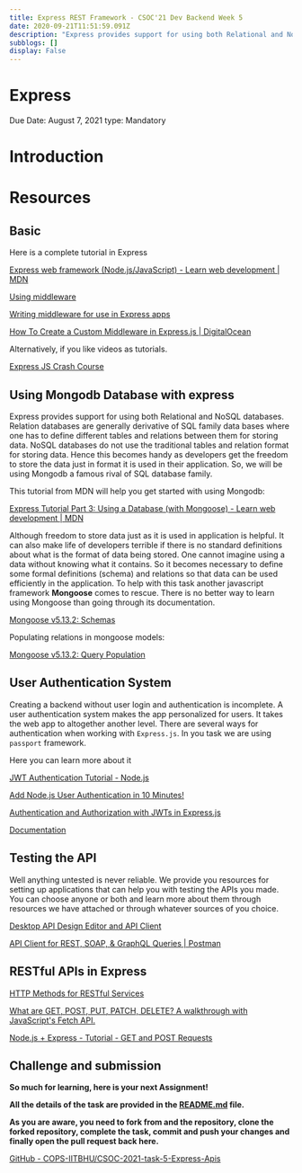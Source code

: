 ```yaml
---
title: Express REST Framework - CSOC'21 Dev Backend Week 5
date: 2020-09-21T11:51:59.091Z
description: "Express provides support for using both Relational and NoSQL databases.Creating a backend without user login and authentication is incomplete. "
subblogs: []
display: False
---
```


# Express

Due Date: August 7, 2021
type: Mandatory

# Introduction

# Resources

## Basic

Here is a complete tutorial in Express

[Express web framework (Node.js/JavaScript) - Learn web development | MDN](https://developer.mozilla.org/en-US/docs/Learn/Server-side/Express_Nodejs)

[Using middleware](https://expressjs.com/en/guide/using-middleware.html)

[Writing middleware for use in Express apps](https://expressjs.com/en/guide/writing-middleware.html)

[How To Create a Custom Middleware in Express.js | DigitalOcean](https://www.digitalocean.com/community/tutorials/nodejs-creating-your-own-express-middleware)

Alternatively, if you like videos as tutorials.

[Express JS Crash Course](https://youtu.be/L72fhGm1tfE)

## Using Mongodb Database with express

Express provides support for using both Relational and NoSQL databases. Relation databases are generally derivative of SQL family data bases where one has to define different tables and relations between them for storing data. NoSQL databases do not use the traditional tables and relation format for storing data. Hence this becomes handy as developers get the freedom to store the data just in format it is used in their application. So, we will be using Mongodb a famous rival of SQL database family.

This tutorial from MDN will help you get started with using Mongodb:

[Express Tutorial Part 3: Using a Database (with Mongoose) - Learn web development | MDN](https://developer.mozilla.org/en-US/docs/Learn/Server-side/Express_Nodejs/mongoose)

Although freedom to store data just as it is used in application is helpful. It can also make life of developers terrible if there is no standard definitions about what is the format of data being stored. One cannot imagine using a data without knowing what it contains. So it becomes necessary to define some formal definitions (schema) and relations so that data can be used efficiently in the application. To help with this task another javascript framework **Mongoose** comes to rescue. There is no better way to learn using Mongoose than going through its documentation.

[Mongoose v5.13.2: Schemas](https://mongoosejs.com/docs/guides.html)

Populating relations in mongoose models:

[Mongoose v5.13.2: Query Population](https://mongoosejs.com/docs/populate.html)

## User Authentication System

Creating a backend without user login and authentication is incomplete. A user authentication system makes the app personalized for users. It takes the web app to altogether another level. There are several ways for authentication when working with `Express.js`. In you task we are using `passport` framework.

Here you can learn more about it

[JWT Authentication Tutorial - Node.js](https://www.youtube.com/watch?v=mbsmsi7l3r4)

[Add Node.js User Authentication in 10 Minutes!](https://www.youtube.com/watch?v=QQwo4E_B0y8)

[Authentication and Authorization with JWTs in Express.js](https://stackabuse.com/authentication-and-authorization-with-jwts-in-express-js)

[Documentation](http://www.passportjs.org/docs/)

## Testing the API

Well anything untested is never reliable. We provide you resources for setting up applications that can help you with testing the APIs you made. You can choose anyone or both and learn more about them through resources we have attached or through whatever sources of you choice.

[Desktop API Design Editor and API Client](https://insomnia.rest/products/insomnia)

[API Client for REST, SOAP, & GraphQL Queries | Postman](https://www.postman.com/product/api-client/)

## RESTful APIs in Express

[HTTP Methods for RESTful Services](https://www.restapitutorial.com/lessons/httpmethods.html#:~:text=The%20primary%20or%20most%2Dcommonly,but%20are%20utilized%20less%20frequently)

[What are GET, POST, PUT, PATCH, DELETE? A walkthrough with JavaScript's Fetch API.](https://medium.com/@9cv9official/what-are-get-post-put-patch-delete-a-walkthrough-with-javascripts-fetch-api-17be31755d28)

[Node.js + Express - Tutorial - GET and POST Requests](https://www.youtube.com/watch?v=Sb8xyCa2p7A)

## Challenge and submission

**So much for learning, here is your next Assignment!**

**All the details of the task are provided in the [README.md](https://github.com/COPS-IITBHU/CSOC-2021-task-5-Express-Apis/blob/master/README.md) file.** 

**As you are aware, you need to fork from and the repository, clone the forked repository, complete the task, commit and push your changes and finally open the pull request back here.**

[GitHub - COPS-IITBHU/CSOC-2021-task-5-Express-Apis](https://github.com/COPS-IITBHU/CSOC-2021-task-5-Express-Apis)
